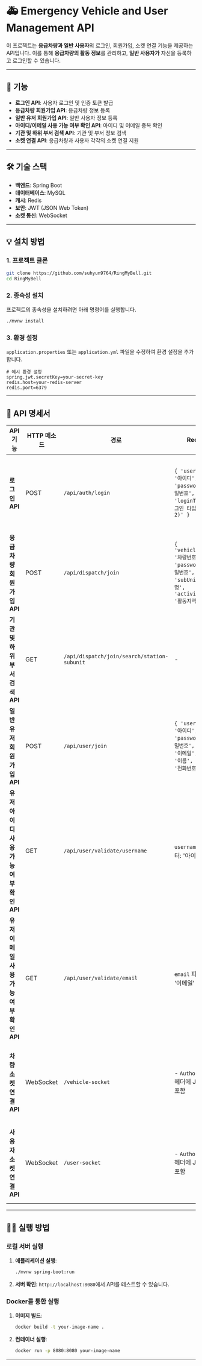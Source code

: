 # 🚑 Emergency Vehicle and User Management API

이 프로젝트는 **응급차량과 일반 사용자**의 로그인, 회원가입, 소켓 연결 기능을 제공하는 API입니다. 이를 통해 **응급차량의 활동 정보**를 관리하고, **일반 사용자가** 자신을 등록하고 로그인할 수 있습니다.

---

## 🚀 기능

- **로그인 API**: 사용자 로그인 및 인증 토큰 발급
- **응급차량 회원가입 API**: 응급차량 정보 등록
- **일반 유저 회원가입 API**: 일반 사용자 정보 등록
- **아이디/이메일 사용 가능 여부 확인 API**: 아이디 및 이메일 중복 확인
- **기관 및 하위 부서 검색 API**: 기관 및 부서 정보 검색
- **소켓 연결 API**: 응급차량과 사용자 각각의 소켓 연결 지원

---

## 🛠️ 기술 스택

- **백엔드**: Spring Boot
- **데이터베이스**: MySQL
- **캐시**: Redis
- **보안**: JWT (JSON Web Token)
- **소켓 통신**: WebSocket

---

## 💡 설치 방법

### 1. 프로젝트 클론

```bash
git clone https://github.com/suhyun9764/RingMyBell.git
cd RingMyBell
```

### 2. 종속성 설치

프로젝트의 종속성을 설치하려면 아래 명령어를 실행합니다.

```bash
./mvnw install
```

### 3. 환경 설정

`application.properties` 또는 `application.yml` 파일을 수정하여 환경 설정을 추가합니다.

```properties
# 예시 환경 설정
spring.jwt.secretKey=your-secret-key
redis.host=your-redis-server
redis.port=6379
```

---

## 📑 API 명세서

| **API 기능**                        | **HTTP 메소드** | **경로**                                     | **Request**                                                                                  | **Response**                                                                                      |
|------------------------------------|----------------|-------------------------------------------|----------------------------------------------------------------------------------------------|--------------------------------------------------------------------------------------------------|
| **로그인 API**                     | POST           | `/api/auth/login`                         | `{ 'username': '아이디', 'password': '비밀번호', 'loginType': '로그인 타입(1 또는 2)' }`          | - 로그인 성공 시 `Authorization` 헤더와 `Set-Cookie`에 `Refresh Token` 포함.<br> - 인증 실패 시 오류 메시지 |
| **응급차량 회원가입 API**           | POST           | `/api/dispatch/join`                      | `{ 'vehicleNumber': '차량번호', 'password': '비밀번호', 'subUnit': '부서명', 'activityArea': '활동지역' }` | - 차량 등록 성공 시 `Response` 객체 반환.<br> - 차량번호 중복, 형식 오류, 부서 선택 오류 시 오류 메시지     |
| **기관 및 하위 부서 검색 API**      | GET            | `/api/dispatch/join/search/station-subunit` | -                                                                                           | - 검색된 기관 및 하위 부서 정보 반환                                                             |
| **일반유저 회원가입 API**           | POST           | `/api/user/join`                          | `{ 'username': '아이디', 'password': '비밀번호', 'email': '이메일', 'name': '이름', 'phone': '전화번호' }` | - 회원가입 완료 시 `Response` 객체 반환.<br> - 아이디 중복, 이메일 중복, 형식 오류 시 오류 메시지        |
| **유저 아이디 사용 가능 여부 확인 API** | GET            | `/api/user/validate/username`             | `username` 파라미터: '아이디'                                                                 | - 아이디 사용 가능 여부와 오류 메시지 반환 (사용 가능, 중복, 글자 수 오류 등)                    |
| **유저 이메일 사용 가능 여부 확인 API** | GET            | `/api/user/validate/email`                | `email` 파라미터: '이메일'                                                                    | - 이메일 사용 가능 여부와 오류 메시지 반환 (사용 가능, 중복, 형식 오류 등)                      |
| **차량 소켓 연결 API**               | WebSocket      | `/vehicle-socket`                         | - `Authorization` 헤더에 JWT 토큰 포함                                                       | - 소켓 연결 성공 시 200 OK 반환.<br> - 401 Unauthorized: 토큰이 유효하지 않거나 권한이 없는 경우 반환. |
| **사용자 소켓 연결 API**            | WebSocket      | `/user-socket`                            | - `Authorization` 헤더에 JWT 토큰 포함                                                       | - 소켓 연결 성공 시 200 OK 반환.<br> - 401 Unauthorized: 토큰이 유효하지 않거나 권한이 없는 경우 반환. |

---

## 🏃‍♂️ 실행 방법

### 로컬 서버 실행

1. **애플리케이션 실행**:
   ```bash
   ./mvnw spring-boot:run
   ```

2. **서버 확인**: `http://localhost:8080`에서 API를 테스트할 수 있습니다.

### Docker를 통한 실행

1. **이미지 빌드**:
   ```bash
   docker build -t your-image-name .
   ```

2. **컨테이너 실행**:
   ```bash
   docker run -p 8080:8080 your-image-name
   ```

---
